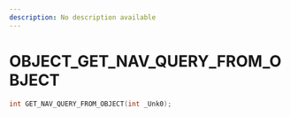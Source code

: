 ```yaml
---
description: No description available 
---
```


# OBJECT\_GET_NAV_QUERY_FROM_OBJECT

```cpp
int GET_NAV_QUERY_FROM_OBJECT(int _Unk0);
```